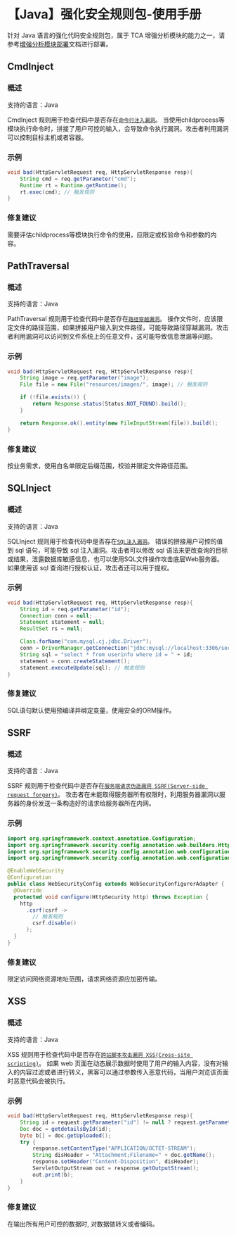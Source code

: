 # 【Java】强化安全规则包-使用手册
针对 Java 语言的强化代码安全规则包，属于 TCA 增强分析模块的能力之一，请参考[增强分析模块部署](https://tencent.github.io/CodeAnalysis/zh/quickStarted/enhanceDeploy.html)文档进行部署。


## CmdInject
### 概述
支持的语言：Java

CmdInject 规则用于检查代码中是否存在[`命令行注入漏洞`](https://owasp.org/www-community/attacks/Command_Injection)。
当使用childprocess等模块执行命令时，拼接了用户可控的输入，会导致命令执行漏洞。攻击者利用漏洞可以控制目标主机或者容器。

### 示例
```java
void bad(HttpServletRequest req, HttpServletResponse resp){
    String cmd = req.getParameter("cmd");
    Runtime rt = Runtime.getRuntime();
    rt.exec(cmd); // 触发规则
}
```

### 修复建议
需要评估childprocess等模块执行命令的使用，应限定或校验命令和参数的内容。

## PathTraversal

### 概述
支持的语言：Java

PathTraversal 规则用于检查代码中是否存在[`路径穿越漏洞`](https://owasp.org/www-community/attacks/Path_Traversal)。
操作文件时，应该限定文件的路径范围，如果拼接用户输入到文件路径，可能导致路径穿越漏洞。攻击者利用漏洞可以访问到文件系统上的任意文件，这可能导致信息泄漏等问题。

### 示例
```java
void bad(HttpServletRequest req, HttpServletResponse resp){
    String image = req.getParameter("image");
    File file = new File("resources/images/", image); // 触发规则

    if (!file.exists()) {
        return Response.status(Status.NOT_FOUND).build();
    }

    return Response.ok().entity(new FileInputStream(file)).build();
}
```

### 修复建议
按业务需求，使用白名单限定后缀范围，校验并限定文件路径范围。

## SQLInject

### 概述
支持的语言：Java

SQLInject 规则用于检查代码中是否存在[`SQL注入漏洞`](https://en.wikipedia.org/wiki/SQL_injection)。
错误的拼接用户可控的值到 sql 语句，可能导致 sql 注入漏洞。攻击者可以修改 sql 语法来更改查询的目标或结果，泄露数据库敏感信息，也可以使用SQL文件操作攻击底层Web服务器。如果使用该 sql 查询进行授权认证，攻击者还可以用于提权。

### 示例
```java
void bad(HttpServletRequest req, HttpServletResponse resp){
    String id = req.getParameter("id");
    Connection conn = null;
    Statement statement = null;
    ResultSet rs = null;

    Class.forName("com.mysql.cj.jdbc.Driver");
    conn = DriverManager.getConnection("jdbc:mysql://localhost:3306/sec_sql", "root", "admin888");
    String sql = "select * from userinfo where id = " + id;
    statement = conn.createStatement();
    statement.executeUpdate(sql); // 触发规则
}
```

### 修复建议
SQL语句默认使用预编译并绑定变量，使用安全的ORM操作。

## SSRF

### 概述
支持的语言：Java

SSRF 规则用于检查代码中是否存在[`服务端请求伪造漏洞 SSRF(Server-side request forgery)`](https://en.wikipedia.org/wiki/Server-side_request_forgery)。
攻击者在未能取得服务器所有权限时，利用服务器漏洞以服务器的身份发送一条构造好的请求给服务器所在内网。

### 示例
```java
import org.springframework.context.annotation.Configuration;
import org.springframework.security.config.annotation.web.builders.HttpSecurity;
import org.springframework.security.config.annotation.web.configuration.EnableWebSecurity;
import org.springframework.security.config.annotation.web.configuration.WebSecurityConfigurerAdapter;

@EnableWebSecurity
@Configuration
public class WebSecurityConfig extends WebSecurityConfigurerAdapter {
  @Override
  protected void configure(HttpSecurity http) throws Exception {
    http
      .csrf(csrf ->
        // 触发规则
        csrf.disable() 
      );
  }
}
```

### 修复建议
限定访问网络资源地址范围，请求网络资源应加密传输。

## XSS

### 概述
支持的语言：Java

XSS 规则用于检查代码中是否存在[`跨站脚本攻击漏洞 XSS(Cross-site scripting)`](https://en.wikipedia.org/wiki/Cross-site_scripting)。
如果 web 页面在动态展示数据时使用了用户的输入内容，没有对输入的内容过滤或者进行转义，黑客可以通过参数传入恶意代码，当用户浏览该页面时恶意代码会被执行。

### 示例
```java
void bad(HttpServletRequest req, HttpServletResponse resp){
    String id = request.getParameter("id") != null ? request.getParameter("id") : "0";
    Doc doc = getdetailsById(id);    
    byte b[] = doc.getUploaded();        
    try {
        response.setContentType("APPLICATION/OCTET-STREAM");
        String disHeader = "Attachment;Filename=" + doc.getName();
        response.setHeader("Content-Disposition", disHeader);
        ServletOutputStream out = response.getOutputStream();
        out.print(b);
    }
}
```

### 修复建议

在输出所有用户可控的数据时, 对数据做转义或者编码。
